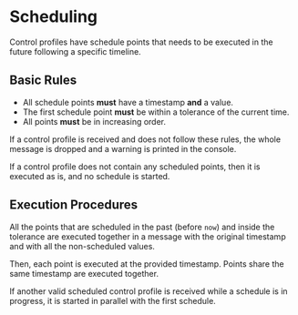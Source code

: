 # Scheduling

Control profiles have schedule points that needs to be executed in the future
following a specific timeline.

## Basic Rules

- All schedule points **must** have a timestamp **and** a value.
- The first schedule point **must** be within a tolerance of the current time.
- All points **must** be in increasing order.

If a control profile is received and does not follow these rules, the whole
message is dropped and a warning is printed in the console.

If a control profile does not contain any scheduled points, then it is executed
as is, and no schedule is started.

## Execution Procedures

All the points that are scheduled in the past (before `now`) and inside the
tolerance are executed together in a message with the original timestamp and
with all the non-scheduled values.

Then, each point is executed at the provided timestamp. Points share
the same timestamp are executed together.

If another valid scheduled control profile is received while a schedule is in progress, it is started in parallel with the first schedule.

